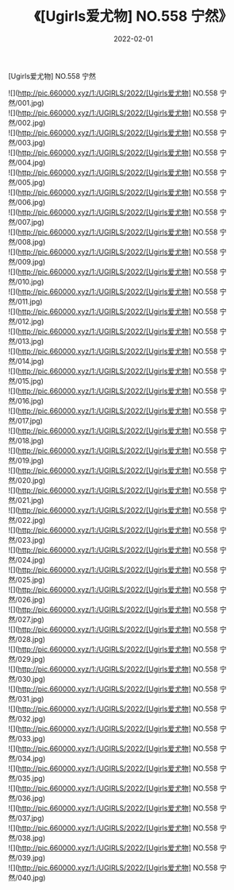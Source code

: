 ﻿---
layout: post
title:  《[Ugirls爱尤物] NO.558 宁然》
date:   2022-02-01
img: http://pic.660000.xyz/1:/UGIRLS/2022/[Ugirls爱尤物] NO.558 宁然/000.jpg
categories: [美女, 清纯, 唯美]
---

[Ugirls爱尤物] NO.558 宁然

 ![](http://pic.660000.xyz/1:/UGIRLS/2022/[Ugirls爱尤物] NO.558 宁然/001.jpg) <br>![](http://pic.660000.xyz/1:/UGIRLS/2022/[Ugirls爱尤物] NO.558 宁然/002.jpg) <br>![](http://pic.660000.xyz/1:/UGIRLS/2022/[Ugirls爱尤物] NO.558 宁然/003.jpg) <br>![](http://pic.660000.xyz/1:/UGIRLS/2022/[Ugirls爱尤物] NO.558 宁然/004.jpg) <br>![](http://pic.660000.xyz/1:/UGIRLS/2022/[Ugirls爱尤物] NO.558 宁然/005.jpg) <br>![](http://pic.660000.xyz/1:/UGIRLS/2022/[Ugirls爱尤物] NO.558 宁然/006.jpg) <br>![](http://pic.660000.xyz/1:/UGIRLS/2022/[Ugirls爱尤物] NO.558 宁然/007.jpg) <br>![](http://pic.660000.xyz/1:/UGIRLS/2022/[Ugirls爱尤物] NO.558 宁然/008.jpg) <br>![](http://pic.660000.xyz/1:/UGIRLS/2022/[Ugirls爱尤物] NO.558 宁然/009.jpg) <br>![](http://pic.660000.xyz/1:/UGIRLS/2022/[Ugirls爱尤物] NO.558 宁然/010.jpg) <br>![](http://pic.660000.xyz/1:/UGIRLS/2022/[Ugirls爱尤物] NO.558 宁然/011.jpg) <br>![](http://pic.660000.xyz/1:/UGIRLS/2022/[Ugirls爱尤物] NO.558 宁然/012.jpg) <br>![](http://pic.660000.xyz/1:/UGIRLS/2022/[Ugirls爱尤物] NO.558 宁然/013.jpg) <br>![](http://pic.660000.xyz/1:/UGIRLS/2022/[Ugirls爱尤物] NO.558 宁然/014.jpg) <br>![](http://pic.660000.xyz/1:/UGIRLS/2022/[Ugirls爱尤物] NO.558 宁然/015.jpg) <br>![](http://pic.660000.xyz/1:/UGIRLS/2022/[Ugirls爱尤物] NO.558 宁然/016.jpg) <br>![](http://pic.660000.xyz/1:/UGIRLS/2022/[Ugirls爱尤物] NO.558 宁然/017.jpg) <br>![](http://pic.660000.xyz/1:/UGIRLS/2022/[Ugirls爱尤物] NO.558 宁然/018.jpg) <br>![](http://pic.660000.xyz/1:/UGIRLS/2022/[Ugirls爱尤物] NO.558 宁然/019.jpg) <br>![](http://pic.660000.xyz/1:/UGIRLS/2022/[Ugirls爱尤物] NO.558 宁然/020.jpg) <br>![](http://pic.660000.xyz/1:/UGIRLS/2022/[Ugirls爱尤物] NO.558 宁然/021.jpg) <br>![](http://pic.660000.xyz/1:/UGIRLS/2022/[Ugirls爱尤物] NO.558 宁然/022.jpg) <br>![](http://pic.660000.xyz/1:/UGIRLS/2022/[Ugirls爱尤物] NO.558 宁然/023.jpg) <br>![](http://pic.660000.xyz/1:/UGIRLS/2022/[Ugirls爱尤物] NO.558 宁然/024.jpg) <br>![](http://pic.660000.xyz/1:/UGIRLS/2022/[Ugirls爱尤物] NO.558 宁然/025.jpg) <br>![](http://pic.660000.xyz/1:/UGIRLS/2022/[Ugirls爱尤物] NO.558 宁然/026.jpg) <br>![](http://pic.660000.xyz/1:/UGIRLS/2022/[Ugirls爱尤物] NO.558 宁然/027.jpg) <br>![](http://pic.660000.xyz/1:/UGIRLS/2022/[Ugirls爱尤物] NO.558 宁然/028.jpg) <br>![](http://pic.660000.xyz/1:/UGIRLS/2022/[Ugirls爱尤物] NO.558 宁然/029.jpg) <br>![](http://pic.660000.xyz/1:/UGIRLS/2022/[Ugirls爱尤物] NO.558 宁然/030.jpg) <br>![](http://pic.660000.xyz/1:/UGIRLS/2022/[Ugirls爱尤物] NO.558 宁然/031.jpg) <br>![](http://pic.660000.xyz/1:/UGIRLS/2022/[Ugirls爱尤物] NO.558 宁然/032.jpg) <br>![](http://pic.660000.xyz/1:/UGIRLS/2022/[Ugirls爱尤物] NO.558 宁然/033.jpg) <br>![](http://pic.660000.xyz/1:/UGIRLS/2022/[Ugirls爱尤物] NO.558 宁然/034.jpg) <br>![](http://pic.660000.xyz/1:/UGIRLS/2022/[Ugirls爱尤物] NO.558 宁然/035.jpg) <br>![](http://pic.660000.xyz/1:/UGIRLS/2022/[Ugirls爱尤物] NO.558 宁然/036.jpg) <br>![](http://pic.660000.xyz/1:/UGIRLS/2022/[Ugirls爱尤物] NO.558 宁然/037.jpg) <br>![](http://pic.660000.xyz/1:/UGIRLS/2022/[Ugirls爱尤物] NO.558 宁然/038.jpg) <br>![](http://pic.660000.xyz/1:/UGIRLS/2022/[Ugirls爱尤物] NO.558 宁然/039.jpg) <br>![](http://pic.660000.xyz/1:/UGIRLS/2022/[Ugirls爱尤物] NO.558 宁然/040.jpg) <br>